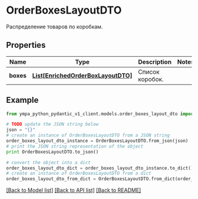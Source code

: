 # OrderBoxesLayoutDTO

Распределение товаров по коробкам.

## Properties
Name | Type | Description | Notes
------------ | ------------- | ------------- | -------------
**boxes** | [**List[EnrichedOrderBoxLayoutDTO]**](EnrichedOrderBoxLayoutDTO.md) | Список коробок. | 

## Example

```python
from ympa_python_pydantic_v1_client.models.order_boxes_layout_dto import OrderBoxesLayoutDTO

# TODO update the JSON string below
json = "{}"
# create an instance of OrderBoxesLayoutDTO from a JSON string
order_boxes_layout_dto_instance = OrderBoxesLayoutDTO.from_json(json)
# print the JSON string representation of the object
print OrderBoxesLayoutDTO.to_json()

# convert the object into a dict
order_boxes_layout_dto_dict = order_boxes_layout_dto_instance.to_dict()
# create an instance of OrderBoxesLayoutDTO from a dict
order_boxes_layout_dto_from_dict = OrderBoxesLayoutDTO.from_dict(order_boxes_layout_dto_dict)
```
[[Back to Model list]](../README.md#documentation-for-models) [[Back to API list]](../README.md#documentation-for-api-endpoints) [[Back to README]](../README.md)


